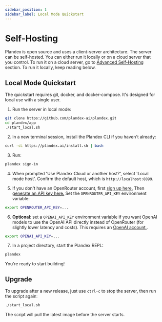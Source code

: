 ```yaml
---
sidebar_position: 1
sidebar_label: Local Mode Quickstart
---
```


# Self-Hosting

Plandex is open source and uses a client-server architecture. The server can be self-hosted. You can either run it locally or on a cloud server that you control. To run it on a cloud server, go to  [Advanced Self-Hosting](advanced-self-hosting.md) section. To run it locally, keep reading below.

## Local Mode Quickstart

The quickstart requires git, docker, and docker-compose. It's designed for local use with a single user.

1. Run the server in local mode: 

```bash
git clone https://github.com/plandex-ai/plandex.git
cd plandex/app
./start_local.sh
```

2. In a new terminal session, install the Plandex CLI if you haven't already:

```bash
curl -sL https://plandex.ai/install.sh | bash
```

3. Run:

```bash
plandex sign-in
```

4. When prompted 'Use Plandex Cloud or another host?', select 'Local mode host'. Confirm the default host, which is `http://localhost:8099`.

5. If you don't have an OpenRouter account, first [sign up here.](https://openrouter.ai/signup) Then [generate an API key here.](https://openrouter.ai/keys) Set the `OPENROUTER_API_KEY` environment variable:

```bash
export OPENROUTER_API_KEY=...
```

6. **Optional**: set a `OPENAI_API_KEY` environment variable if you want OpenAI models to use the OpenAI API directly instead of OpenRouter (for slightly lower latency and costs). This requires an [OpenAI account.](https://platform.openai.com/signup).

```bash
export OPENAI_API_KEY=...
```

7. In a project directory, start the Plandex REPL:

```bash
plandex
```

You're ready to start building!

## Upgrade

To upgrade after a new release, just use `ctrl-c` to stop the server, then run the script again:

```bash
./start_local.sh
```

The script will pull the latest image before the server starts.


